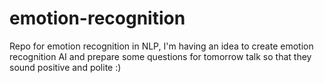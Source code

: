 # emotion-recognition
Repo for emotion recognition in NLP, I'm having an idea to create emotion recognition AI and prepare some questions for tomorrow talk so that they sound positive and polite :)

